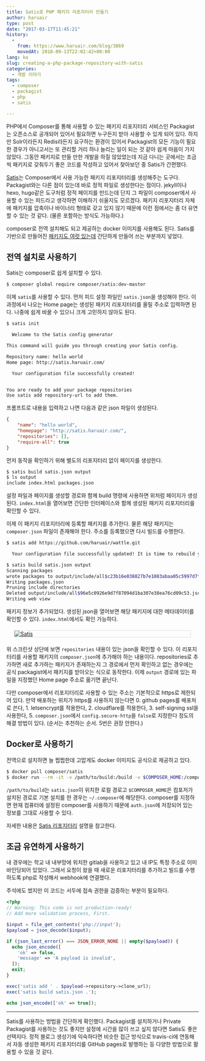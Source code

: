 ```yaml
---
title: Satis로 PHP 패키지 리포지터리 만들기
author: haruair
type: post
date: "2017-03-17T11:45:21"
history:
  - 
    from: https://www.haruair.com/blog/3869
    movedAt: 2018-09-13T22:02:42+00:00
lang: ko
slug: creating-a-php-package-repository-with-satis
categories:
  - 개발 이야기
tags:
  - composer
  - packagist
  - php
  - satis

---
```

PHP에서 Composer를 통해 사용할 수 있는 패키지 리포지터리 서비스인 Packagist는 오픈소스로 공개되어 있어서 필요하면 누구든지 받아 사용할 수 있게 되어 있다. 하지만 Solr이라든지 Redis라든지 요구하는 환경이 있어서 Packagist의 모든 기능이 필요한 경우가 아니고서는 또 관리할 거리 하나 늘리는 일이 되는 것 같아 쉽게 마음이 가지 않았다. 그동안 패키지로 만들 만한 개발을 하질 않았었는데 지금 다니는 곳에서는 조금씩 패키지로 갖춰두기 좋은 코드를 작성하고 있어서 찾아보던 중 Satis가 간편했다.

[Satis][1]는 Composer에서 사용 가능한 패키지 리포지터리를 생성해주는 도구다. Packagist와는 다른 점이 있는데 바로 정적 파일로 생성한다는 점이다. jekyll이나 hexo, hugo같은 도구처럼 정적 페이지를 만드는데 단지 그 파일이 composer에서 사용할 수 있는 피드라고 생각하면 이해하기 쉬울지도 모르겠다. 패키지 리포지터리 자체에 패키지를 압축이나 바이너리 형태로 갖고 있지 않기 때문에 이런 점에서는 좀 더 유연할 수 있는 것 같다. (물론 포함하는 방식도 가능하다.)

composer로 전역 설치해도 되고 제공하는 docker 이미지를 사용해도 된다. Satis를 기반으로 만들어진 [패키지도 여럿 있는데][2] 간단하게 만들어 쓰는 부분까지 넣었다.

## 전역 설치로 사용하기

Satis는 composer로 쉽게 설치할 수 있다.

```bash
$ composer global require composer/satis:dev-master
```

이제 `satis`를 사용할 수 있다. 먼저 피드 설정 파일인 `satis.json`을 생성해야 한다. 이 과정에서 나오는 Home page는 생성된 패키지 리포지터리를 올릴 주소로 입력하면 된다. 나중에 쉽게 바꿀 수 있으니 크게 고민하지 않아도 된다.

```bash
$ satis init

  Welcome to the Satis config generator  

This command will guide you through creating your Satis config.

Repository name: hello world
Home page: http://satis.haruair.com/

  Your configuration file successfully created!  


You are ready to add your package repositories
Use satis add repository-url to add them.
```

프롬프트로 내용을 입력하고 나면 다음과 같은 json 파일이 생성된다.

```json
{
    "name": "hello world",
    "homepage": "http://satis.haruair.com/",
    "repositories": [],
    "require-all": true
}
```

먼저 동작을 확인하기 위해 별도의 리포지터리 없이 페이지를 생성한다.

```bash
$ satis build satis.json output
$ ls output 
include index.html packages.json
```

설정 파일과 페이지를 생성할 경로와 함께 build 명령에 사용하면 위처럼 페이지가 생성된다. `index.html`을 열어보면 간단한 인터페이스와 함께 생성된 패키지 리포지터리를 확인할 수 있다.

이제 이 패키지 리포지터리에 등록할 패키지를 추가한다. 물론 해당 패키지는 `composer.json` 파일이 존재해야 한다. 주소를 등록했으면 다시 빌드를 수행한다.

```bash
$ satis add https://github.com/haruair/wattle.git

  Your configuration file successfully updated! It is time to rebuild your repository  

$ satis build satis.json output
Scanning packages
wrote packages to output/include/all$c23b16e038827b7e1083abaa05c5997d7f334d23.json
Writing packages.json
Pruning include directories
Deleted output/include/all$96e5c0926e9d7f87094d1ba307e38ea76cd09c53.json
Writing web view
```

패키지 정보가 추가되었다. 생성된 json을 열어보면 해당 패키지에 대한 메타데이터를 확인할 수 있다. `index.html`에서도 확인 가능하다.

<div style="border: 1px solid #ddd; margin: 20px;">
  <a data-flickr-embed="true"  href="https://www.flickr.com/photos/90112078@N08/32675193663/in/dateposted-public/" title="Satis"><img src="https://c1.staticflickr.com/1/761/32675193663_194ee095fc_o.png?w=660&#038;ssl=1" alt="Satis" data-recalc-dims="1" /></a>
</div>

위 스크린샷 상단에 보면 `repositories` 내용이 있는 json을 확인할 수 있다. 이 리포지터리를 사용할 패키지의 `composer.json`에 추가해야 하는 내용이다. repositories로 추가하면 새로 추가하는 패키지가 존재하는지 그 경로에서 먼저 확인하고 없는 경우에는 공식 packagist에서 패키지를 받아오는 식으로 동작한다. 이제 `output` 경로에 있는 파일을 지정했던 Home page 주소로 옮기면 끝난다.

다만 composer에서 리포지터리로 사용할 수 있는 주소는 기본적으로 https로 제한되어 있다. 만약 배포하는 위치가 https를 사용하지 않는다면 0. github pages를 배포처로 쓴다, 1. letsencrypt를 적용한다, 2. cloudflare를 적용한다, 3. self-signing ssl을 사용한다, 5. `composer.json`에서 `config.secure-http`을 `false`로 지정한다 정도의 해결 방법이 있다. (순서는 추천하는 순서. 5번은 권장 안한다.)

## Docker로 사용하기

전역으로 설치하면 늘 찝찝한데 고맙게도 docker 이미지도 공식으로 제공하고 있다.

```bash
$ docker pull composer/satis
$ docker run --rm -it -v /path/to/build:/build -v $COMPOSER_HOME:/composer composer/satis
```

`/path/to/build`는 `satis.json`이 위치한 로컬 경로고 `$COMPOSER_HOME`은 컴포저가 설치된 경로로 기본 설치를 한 경우는 `~/.composer`에 해당한다. composer를 지정하면 현재 컴퓨터에 설정된 composer를 사용하기 때문에 `auth.json`에 저장되어 있는 정보를 그대로 사용할 수 있다.

자세한 내용은 [Satis 리포지터리][3] 설명을 참고한다.

## 조금 유연하게 사용하기

내 경우에는 학교 내 내부망에 위치한 gitlab을 사용하고 있고 내 IP도 특정 주소로 이미 바인딩되어 있었다. 그래서 요청이 왔을 때 새로운 리포지터리를 추가하고 빌드를 수행하도록 php로 작성해서 webhook에 연결했다.

주석에도 썼지만 이 코드는 서두에 접속 권한을 검증하는 부분이 필요하다.

```php
<?php
// Warning: This code is not production-ready!
// Add more validation process, First.

$input = file_get_contents('php://input');
$payload = json_decode($input);

if (json_last_error() === JSON_ERROR_NONE || empty($payload)) {
  echo json_encode([
    'ok' => false,
    'message' => 'A payload is invalid',
  ]);
  exit;
}

exec('satis add ' . $payload->repository->clone_url);
exec('satis build satis.json .');

echo json_encode(['ok' => true]);
```

* * *

Satis를 사용하는 방법을 간단하게 확인했다. Packagist를 설치하거나 Private Packagist를 사용하는 것도 좋지만 설정에 시간을 많이 쓰고 싶지 않다면 Satis도 좋은 선택지다. 정적 블로그 생성기에 익숙하다면 비슷한 접근 방식으로 travis-ci에 연동해서 자동 생성한 패키지 리포지터리를 GitHub pages로 발행하는 등 다양한 방법으로 활용할 수 있을 것 같다.

 [1]: https://github.com/composer/satis
 [2]: https://github.com/composer/satis#community-tools
 [3]: https://github.com/composer/satis#run-as-docker-container
